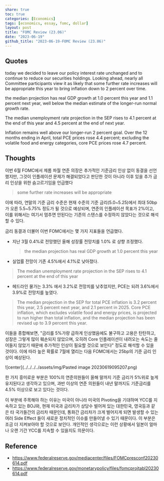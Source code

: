 ```yaml
---  
share: true  
toc: true  
categories: [Economics]  
tags: [economics, essay, fomc, dollar]  
layout: post  
title: "FOMC Review (23.06)"  
date: "2023-06-19"  
github_title: "2023-06-19-FOMC Review (23.06)"  
---  
```

  
  
## Quotes  
  
today we decided to leave our policy interest rate unchanged and to continue to reduce our securities holdings. Looking ahead, nearly all Committee participants view it as likely that some further rate increases will be appropriate this year to bring inflation down to 2 percent over time.  
  
the median projection has real GDP growth at 1.0 percent this year and 1.1 percent next year, well below the median estimate of the longer-run normal growth rate.  
  
The median unemployment rate projection in the SEP rises to 4.1 percent at the end of this year and 4.5 percent at the end of next year.  
  
Inflation remains well above our longer-run 2 percent goal. Over the 12 months ending in April, total PCE prices rose 4.4 percent; excluding the volatile food and energy categories, core PCE prices rose 4.7 percent.  
  
  
## Thoughts  
  
이번 6월 FOMC에서 제롬 파월 연준 의장은 추가적인 기준금리 인상 없이 동결을 선언했지만, 그것이 인플레이션 문제가 해결되었다고 판단한 것이 아니라 이후 있을 추가 금리 인상을 위한 숨고르기임을 언급했다  
> some further rate increases will be appropriate  
  
이에 따라, 연말의 기준 금리 수준은 현재 수준의 기준 금리(5.0~5.25)에서 최대 50bp가 오른 5.5~5.75% 정도가 될 것으로 예상되며, 연준의 인플레이션 목표가 2%이고, 이를 위해서는 여기서 멈추면 안된다는 기존의 스탠스를 수정하지 않았다는 것으로 해석할 수 있다.  
  
금리 동결과 더불어 이번 FOMC에서는 몇 가지 지표들을 언급했다.  
- 지난 3월 0.4%로 전망했던 올해 성장률 전망치를 1.0% 로 상향 조정했다.  
  >the median projection has real GDP growth at 1.0 percent this year  
  
- 실업률 전망이 기존 4.5%에서 4.1%로 낮아졌다.  
>The median unemployment rate projection in the SEP rises to 4.1 percent at the end of this year  
  
- 헤드라인 물가는 3.3% 에서 3.2%로 전망치를 낮추었지만, PCE는 되려 3.6%에서 3.9%로 전망치를 높였다.  
>The median projection in the SEP for total PCE inflation is 3.2 percent this year, 2.5 percent next year, and 2.1 percent in 2025. Core PCE inflation, which excludes volatile food and energy prices, is projected to run higher than total inflation, and the median projection has been revised up to 3.9 percent this year.  
  
이들을 종합해보면, "금리를 5%가량 급하게 인상했음에도 불구하고 고용은 탄탄하고, 성장은 그렇게 많이 훼손되지 않았으며, 오히려 Core 인플레이션이 내려오는 속도는 줄어들지 않았기 때문에 추가적인 인상이 필요할 것으로 보인다" 정도로 해석할 수 있을 것이다. 이에 따라 높은 확률로 7월에 열리는 다음 FOMC에서는 25bp의 기준 금리 인상이 예상된다.  
  
![center](../../../../assets/img/Pasted image 20230619095207.png)  
  
한 가지 흥미로운 부분은 100%의 연준의원들이 올해 말까지 기준 금리가 5%위로 높게 유지된다고 생각하고 있으며, 과반 이상의 연준 의원들이 내년 말까지도 기준금리를 4.5% 이상으로 보고 있다는 것이다.   
  
이 부분에 주목해야 하는 이유는 미국이 아니라 미국의 Pivoting을 기대하며 YCC를 지속하고 있는 BOJ와, 현재 미국과 금리차가 상당수 벌어져 있는 대한민국, 영국등과 같은 타 국가들간의 금리차 때문인데, 통화간 금리차가 크게 벌어지게 되면 발생할 수 있는 여러 Side Effect 들이 새로운 정치적인 이슈를 만들어낼 수 있기 때문이다. 이 부분은 조금 더 지켜보아야 할 것으로 보인다. 개인적인 생각으로는 이런 상황에서 일본이 얼마나 오랜 기간 YCC를 지속할 수 있을지도 의문이다.  
  
  
## Reference  
- https://www.federalreserve.gov/mediacenter/files/FOMCpresconf20230614.pdf  
- https://www.federalreserve.gov/monetarypolicy/files/fomcprojtabl20230614.pdf
